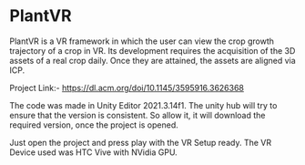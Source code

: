 # PlantVR

PlantVR is a VR framework in which the user can view the crop growth trajectory of a crop in VR. Its development requires the acquisition of the 3D assets of a real crop daily. Once they are attained, the assets are aligned via ICP.

Project Link:- https://dl.acm.org/doi/10.1145/3595916.3626368

The code was made in Unity Editor 2021.3.14f1.
The unity hub will try to ensure that the version is consistent.
So allow it, it will download the required version, once the project is opened.

Just open the project and press play with the VR Setup ready.
The VR Device used was HTC Vive with NVidia GPU.
